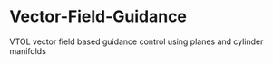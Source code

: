 # Vector-Field-Guidance
VTOL vector field based guidance control using planes and cylinder manifolds

